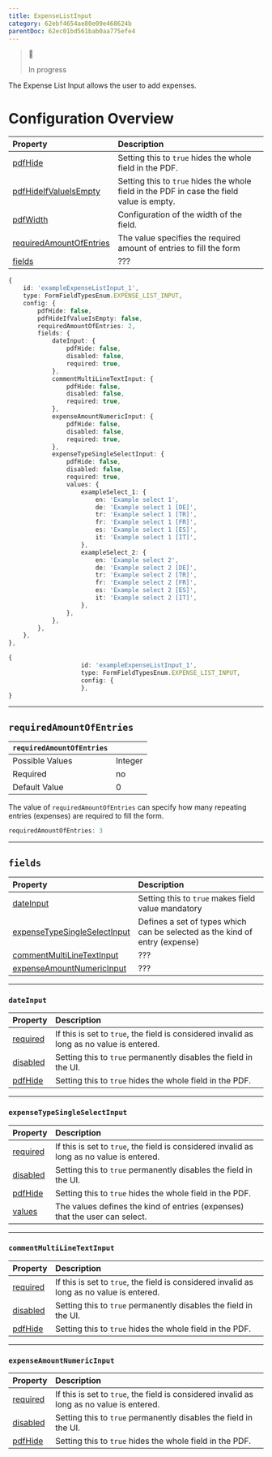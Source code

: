 ```yaml
---
title: ExpenseListInput
category: 62ebf4654ae80e09e468624b
parentDoc: 62ec01bd561bab0aa775efe4
---
```


>🚧 
>
> In progress

The Expense List Input allows the user to add expenses.

# Configuration Overview

| Property                                              | Description                      |
| :---------------------------------------------------- | :--------------------------------|
| [pdfHide](#pdfhide)                                   | Setting this to `true` hides the whole field in the PDF. |
| [pdfHideIfValueIsEmpty](#pdfhideifvalueisempty)       | Setting this to `true` hides the whole field in the PDF in case the field value is empty. |
| [pdfWidth](#pdfwidth)                                 | Configuration of the width of the field. |
| [requiredAmountOfEntries](#requiredamountofentries)   | The value specifies the required amount of entries to fill the form |
| [fields](#fields)                                     | ??? |


```typescript (complete)
{
    id: 'exampleExpenseListInput_1',
    type: FormFieldTypesEnum.EXPENSE_LIST_INPUT,
    config: {
        pdfHide: false,
        pdfHideIfValueIsEmpty: false,
        requiredAmountOfEntries: 2,
        fields: {
            dateInput: {
                pdfHide: false,
                disabled: false,
                required: true,
            },
            commentMultiLineTextInput: {
                pdfHide: false,
                disabled: false,
                required: true,
            },
            expenseAmountNumericInput: {
                pdfHide: false,
                disabled: false,
                required: true,
            },
            expenseTypeSingleSelectInput: {
                pdfHide: false,
                disabled: false,
                required: true,
                values: {
                    exampleSelect_1: {
                        en: 'Example select 1',
                        de: 'Example select 1 [DE]',
                        tr: 'Example select 1 [TR]',
                        fr: 'Example select 1 [FR]',
                        es: 'Example select 1 [ES]',
                        it: 'Example select 1 [IT]',
                    },
                    exampleSelect_2: {
                        en: 'Example select 2',
                        de: 'Example select 2 [DE]',
                        tr: 'Example select 2 [TR]',
                        fr: 'Example select 2 [FR]',
                        es: 'Example select 2 [ES]',
                        it: 'Example select 2 [IT]',
                    },
                },
            },
        },
    },
},

```

```typescript (minimal)
{
                    id: 'exampleExpenseListInput_1',
                    type: FormFieldTypesEnum.EXPENSE_LIST_INPUT,
                    config: {
                    },
}
```

---
## `requiredAmountOfEntries`

| `requiredAmountOfEntries`   |                 |
| :-------------------------- | :-------------- |
| Possible Values             | Integer         |
| Required                    | no              |
| Default Value               | 0               |

The value of `requiredAmountOfEntries` can specify how many repeating entries (expenses) are required to fill the form.

``` typescript
requiredAmountOfEntries: 3
```

---
## `fields`

| Property                                                      | Description                       |
| :------------------------------------------------------------ | :-------------------------------- |
| [dateInput](#dateinput)                                       | Setting this to `true` makes field value mandatory |
| [expenseTypeSingleSelectInput](#expensetypesingleselectinput) | Defines a set of types which can be selected as the kind of entry (expense) |
| [commentMultiLineTextInput](#commenmultilinetextinput)        | ??? |
| [expenseAmountNumericInput](#expenseamountnumericinput)       | ??? |

---
### `dateInput`

| Property               | Description                                                                               |
| :----------------------| :---------------------------------------------------------------------------------------- |
| [required](#required)  | If this is set to `true`, the field is considered invalid as long as no value is entered. |
| [disabled](#disabled)  | Setting this to `true` permanently disables the field in the UI.                          |
| [pdfHide](#pdfhide)    | Setting this to `true` hides the whole field in the PDF.                                  |

---
### `expenseTypeSingleSelectInput`

| Property               | Description                                                                               |
| :----------------------| :---------------------------------------------------------------------------------------- |
| [required](#required)  | If this is set to `true`, the field is considered invalid as long as no value is entered. |
| [disabled](#disabled)  | Setting this to `true` permanently disables the field in the UI.                          |
| [pdfHide](#pdfhide)    | Setting this to `true` hides the whole field in the PDF.                                  |
| [values](#values)      | The values defines the kind of entries (expenses) that the user can select.               |

---
### `commentMultiLineTextInput`

| Property               | Description                                                                               |
| :----------------------| :---------------------------------------------------------------------------------------- |
| [required](#required)  | If this is set to `true`, the field is considered invalid as long as no value is entered. |
| [disabled](#disabled)  | Setting this to `true` permanently disables the field in the UI.                          |
| [pdfHide](#pdfhide)    | Setting this to `true` hides the whole field in the PDF.                                  |

---
### `expenseAmountNumericInput`

| Property               | Description                                                                               |
| :----------------------| :---------------------------------------------------------------------------------------- |
| [required](#required)  | If this is set to `true`, the field is considered invalid as long as no value is entered. |
| [disabled](#disabled)  | Setting this to `true` permanently disables the field in the UI.                          |
| [pdfHide](#pdfhide)    | Setting this to `true` hides the whole field in the PDF.                                  |





